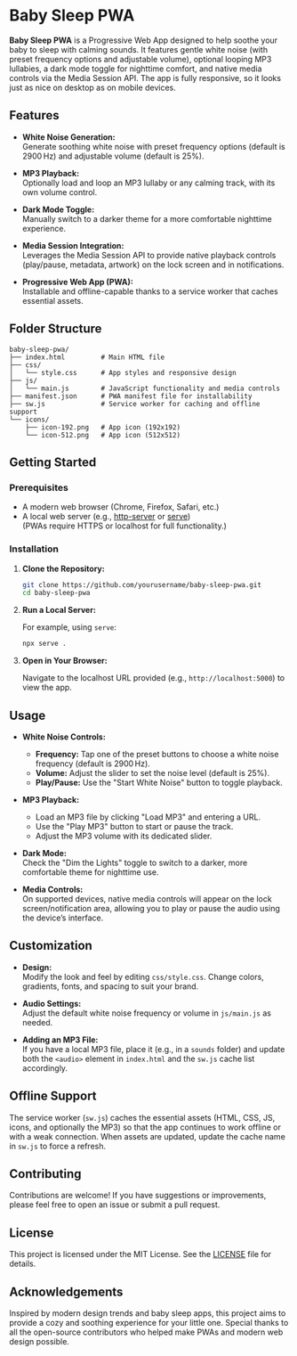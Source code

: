 # Baby Sleep PWA

**Baby Sleep PWA** is a Progressive Web App designed to help soothe your baby to sleep with calming sounds. It features gentle white noise (with preset frequency options and adjustable volume), optional looping MP3 lullabies, a dark mode toggle for nighttime comfort, and native media controls via the Media Session API. The app is fully responsive, so it looks just as nice on desktop as on mobile devices.

## Features

- **White Noise Generation:**  
  Generate soothing white noise with preset frequency options (default is 2900 Hz) and adjustable volume (default is 25%).

- **MP3 Playback:**  
  Optionally load and loop an MP3 lullaby or any calming track, with its own volume control.

- **Dark Mode Toggle:**  
  Manually switch to a darker theme for a more comfortable nighttime experience.

- **Media Session Integration:**  
  Leverages the Media Session API to provide native playback controls (play/pause, metadata, artwork) on the lock screen and in notifications.

- **Progressive Web App (PWA):**  
  Installable and offline-capable thanks to a service worker that caches essential assets.

## Folder Structure

```
baby-sleep-pwa/
├── index.html         # Main HTML file
├── css/
│   └── style.css      # App styles and responsive design
├── js/
│   └── main.js        # JavaScript functionality and media controls
├── manifest.json      # PWA manifest file for installability
├── sw.js              # Service worker for caching and offline support
└── icons/
    ├── icon-192.png   # App icon (192x192)
    └── icon-512.png   # App icon (512x512)
```

## Getting Started

### Prerequisites

- A modern web browser (Chrome, Firefox, Safari, etc.)
- A local web server (e.g., [http-server](https://www.npmjs.com/package/http-server) or [serve](https://www.npmjs.com/package/serve))  
  (PWAs require HTTPS or localhost for full functionality.)

### Installation

1. **Clone the Repository:**

   ```sh
   git clone https://github.com/yourusername/baby-sleep-pwa.git
   cd baby-sleep-pwa
   ```

2. **Run a Local Server:**

   For example, using `serve`:

   ```sh
   npx serve .
   ```

3. **Open in Your Browser:**

   Navigate to the localhost URL provided (e.g., `http://localhost:5000`) to view the app.

## Usage

- **White Noise Controls:**  
  - **Frequency:** Tap one of the preset buttons to choose a white noise frequency (default is 2900 Hz).
  - **Volume:** Adjust the slider to set the noise level (default is 25%).
  - **Play/Pause:** Use the "Start White Noise" button to toggle playback.

- **MP3 Playback:**  
  - Load an MP3 file by clicking "Load MP3" and entering a URL.
  - Use the "Play MP3" button to start or pause the track.
  - Adjust the MP3 volume with its dedicated slider.

- **Dark Mode:**  
  Check the "Dim the Lights" toggle to switch to a darker, more comfortable theme for nighttime use.

- **Media Controls:**  
  On supported devices, native media controls will appear on the lock screen/notification area, allowing you to play or pause the audio using the device’s interface.

## Customization

- **Design:**  
  Modify the look and feel by editing `css/style.css`. Change colors, gradients, fonts, and spacing to suit your brand.

- **Audio Settings:**  
  Adjust the default white noise frequency or volume in `js/main.js` as needed.

- **Adding an MP3 File:**  
  If you have a local MP3 file, place it (e.g., in a `sounds` folder) and update both the `<audio>` element in `index.html` and the `sw.js` cache list accordingly.

## Offline Support

The service worker (`sw.js`) caches the essential assets (HTML, CSS, JS, icons, and optionally the MP3) so that the app continues to work offline or with a weak connection. When assets are updated, update the cache name in `sw.js` to force a refresh.

## Contributing

Contributions are welcome! If you have suggestions or improvements, please feel free to open an issue or submit a pull request.

## License

This project is licensed under the MIT License. See the [LICENSE](LICENSE) file for details.

## Acknowledgements

Inspired by modern design trends and baby sleep apps, this project aims to provide a cozy and soothing experience for your little one. Special thanks to all the open-source contributors who helped make PWAs and modern web design possible.

